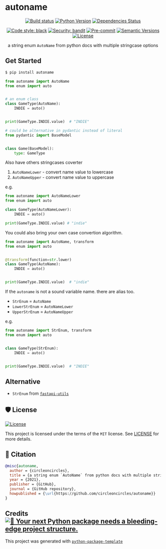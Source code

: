 # autoname

<div align="center">

[![Build status](https://github.com/circleoncircles/autoname/workflows/build/badge.svg?branch=master&event=push)](https://github.com/circleoncircles/autoname/actions?query=workflow%3Abuild)
[![Python Version](https://img.shields.io/pypi/pyversions/autoname.svg)](https://pypi.org/project/autoname/)
[![Dependencies Status](https://img.shields.io/badge/dependencies-up%20to%20date-brightgreen.svg)](https://github.com/circleoncircles/autoname/pulls?utf8=%E2%9C%93&q=is%3Apr%20author%3Aapp%2Fdependabot)

[![Code style: black](https://img.shields.io/badge/code%20style-black-000000.svg)](https://github.com/psf/black)
[![Security: bandit](https://img.shields.io/badge/security-bandit-green.svg)](https://github.com/PyCQA/bandit)
[![Pre-commit](https://img.shields.io/badge/pre--commit-enabled-brightgreen?logo=pre-commit&logoColor=white)](https://github.com/circleoncircles/autoname/blob/master/.pre-commit-config.yaml)
[![Semantic Versions](https://img.shields.io/badge/%20%20%F0%9F%93%A6%F0%9F%9A%80-semantic--versions-e10079.svg)](https://github.com/circleoncircles/autoname/releases)
[![License](https://img.shields.io/github/license/circleoncircles/autoname)](https://github.com/circleoncircles/autoname/blob/master/LICENSE)

a string enum `AutoName` from python docs with multiple stringcase options

</div>

## Get Started

```bash
$ pip install autoname
```

```python
from autoname import AutoName
from enum import auto


# an enum class
class GameType(AutoName):
    INDIE = auto()


print(GameType.INDIE.value)  # "INDIE"

# could be alternative in pydantic instead of literal
from pydantic import BaseModel


class Game(BaseModel):
    type: GameType
```

Also have others stringcases coverter
1. `AutoNameLower` - convert name value to lowercase
2. `AutoNameUpper` - convert name value to uppercase

e.g.
```python
from autoname import AutoNameLower
from enum import auto

class GameType(AutoNameLower):
    INDIE = auto()

print(GameType.INDIE.value) # "indie"
```

You could also bring your own case convertion algorithm.

```python
from autoname import AutoName, transform
from enum import auto


@transform(function=str.lower)
class GameType(AutoName):
    INDIE = auto()


print(GameType.INDIE.value)  # "indie"
```

If the `autoname` is not a sound variable name. there are alias too.
- `StrEnum` = `AutoName`
- `LowerStrEnum` = `AutoNameLower`
- `UpperStrEnum` = `AutoNameUpper`

e.g.
```python
from autoname import StrEnum, transform
from enum import auto


class GameType(StrEnum):
    INDIE = auto()


print(GameType.INDIE.value)  # "INDIE"
```

## Alternative 
- `StrEnum` from [`fastapi-utils`](https://github.com/dmontagu/fastapi-utils)
## 🛡 License

[![License](https://img.shields.io/github/license/circleoncircles/autoname)](https://github.com/circleoncircles/autoname/blob/master/LICENSE)

This project is licensed under the terms of the `MIT` license. See [LICENSE](https://github.com/circleoncircles/autoname/blob/master/LICENSE) for more details.

## 📃 Citation

```bibtex
@misc{autoname,
  author = {circleoncircles},
  title = {a string enum `AutoName` from python docs with multiple stringcase options},
  year = {2021},
  publisher = {GitHub},
  journal = {GitHub repository},
  howpublished = {\url{https://github.com/circleoncircles/autoname}}
}
```

## Credits [![🚀 Your next Python package needs a bleeding-edge project structure.](https://img.shields.io/badge/python--package--template-%F0%9F%9A%80-brightgreen)](https://github.com/TezRomacH/python-package-template)

This project was generated with [`python-package-template`](https://github.com/TezRomacH/python-package-template)